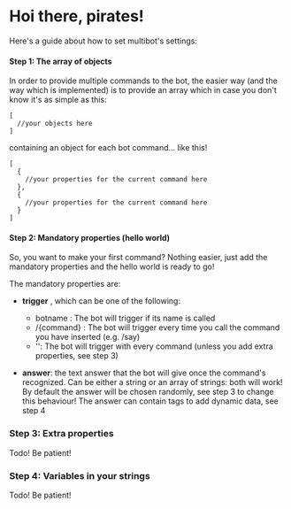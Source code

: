 # Hoi there, pirates!

Here's a guide about how to set multibot's settings:

#### Step 1: The array of objects

In order to provide multiple commands to the bot, the easier way (and the way which is implemented) is to provide an array which in case you don't know it's as simple as this:

```
[
  //your objects here
]
```

containing an object for each bot command... like this!

```
[
  {    
    //your properties for the current command here
  },
  {    
    //your properties for the current command here
  }
]
```

#### Step 2: Mandatory properties (hello world)

So, you want to make your first command? Nothing easier, just add the mandatory properties and the hello world is ready to go!

The mandatory properties are:

- **trigger** , which can be one of the following:
  - botname : The bot will trigger if its name is called
  - /{command} : The bot will trigger every time you call the command you have inserted (e.g. /say)
  - '': The bot will trigger with every command (unless you add extra properties, see step 3)

- **answer**: the text answer that the bot will give once the command's recognized. Can be either a string or an array of strings: both will work! By default the answer will be chosen randomly, see step 3 to change this behaviour! The answer can contain tags to add dynamic data, see step 4

### Step 3: Extra properties

Todo! Be patient!

### Step 4: Variables in your strings

Todo! Be patient!
